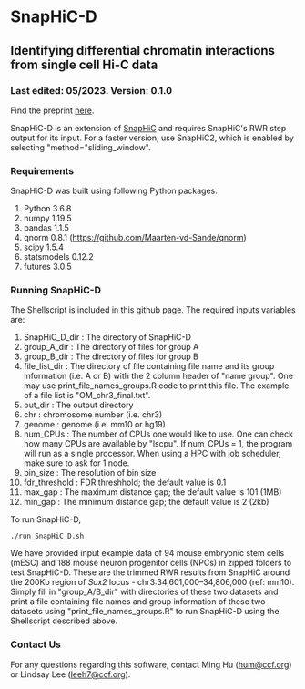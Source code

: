 # SnapHiC-D

## Identifying differential chromatin interactions from single cell Hi-C data

### Last edited: 05/2023. Version: 0.1.0

Find the preprint [here](https://www.biorxiv.org/content/10.1101/2022.08.05.502991v1).

SnapHiC-D is an extension of [SnapHiC](https://github.com/HuMingLab/SnapHiC) and requires SnapHiC's RWR step output for its input. For a faster version, use SnapHiC2, which is enabled by selecting "method="sliding_window".

### Requirements
SnapHiC-D was built using following Python packages.

1. Python 3.6.8
2. numpy 1.19.5
3. pandas 1.1.5
4. qnorm 0.8.1 (https://github.com/Maarten-vd-Sande/qnorm)
5. scipy 1.5.4
6. statsmodels 0.12.2
7. futures 3.0.5

### Running SnapHiC-D

The Shellscript is included in this github page. The required inputs variables are:

1. SnapHiC_D_dir : The directory of SnapHiC-D
2. group_A_dir : The directory of files for group A 
3. group_B_dir : The directory of files for group B
4. file_list_dir : The directory of file containing file name and its group information (i.e. A or B) with the 2 column header of "name group". One may use print_file_names_groups.R code to print this file. The example of a file list is "OM_chr3_final.txt".
5. out_dir : The output directory
6. chr : chromosome number (i.e. chr3)
7. genome : genome (i.e. mm10 or hg19)
8. num_CPUs : The number of CPUs one would like to use. One can check how many CPUs are available by "lscpu". If num_CPUs = 1, the program will run as a  single processor. When using a HPC with job scheduler, make sure to ask for 1 node. 
9. bin_size : The resolution of bin size
10. fdr_threshold : FDR threshhold; the default value is 0.1
11. max_gap : The maximum distance gap; the default value is 101 (1MB)
12. min_gap : The minimum distance gap; the default value is 2 (2kb)

To run SnapHiC-D,
```
./run_SnapHiC_D.sh
```
We have provided input example data of 94 mouse embryonic stem cells (mESC) and 188 mouse neuron progenitor cells (NPCs) in zipped folders to test SnapHiC-D. These are the trimmed RWR results from SnapHiC around the 200Kb region of *Sox2* locus - chr3:34,601,000–34,806,000 (ref: mm10). Simply fill in "group_A/B_dir" with directories of these two datasets and print a file containing file names and group information of these two datasets using "print_file_names_groups.R" to run SnapHiC-D using the Shellscript described above.

### Contact Us
For any questions regarding this software, contact Ming Hu (hum@ccf.org) or Lindsay Lee (leeh7@ccf.org).
